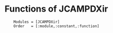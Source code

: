 # Functions of JCAMPDXir

```@autodocs
    Modules = [JCAMPDXir]
    Order   = [:module,:constant,:function]
```